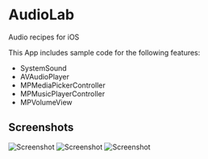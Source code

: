 AudioLab
========

Audio recipes for iOS 

This App includes sample code for the following features:

* SystemSound 
* AVAudioPlayer 
* MPMediaPickerController 
* MPMusicPlayerController 
* MPVolumeView


## Screenshots

![Screenshot](https://raw.github.com/jsanchezsierra/AudioLab/master/screenshots/screenshotLow1.jpg)
![Screenshot](https://raw.github.com/jsanchezsierra/AudioLab/master/screenshots/screenshotLow2.jpg)
![Screenshot](https://raw.github.com/jsanchezsierra/AudioLab/master/screenshots/screenshotLow3.jpg)
